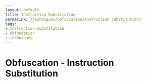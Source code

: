 ```yaml
---
layout: default
title: Instruction Substitution
permalink: /techniques/obfuscation/instruction substitution/
tags:
- instruction substitution
- obfuscation
- techniques
---
```


# Obfuscation - Instruction Substitution
